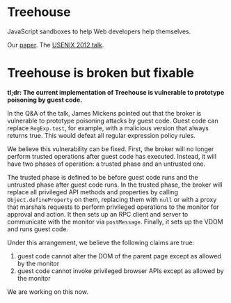 Treehouse
=========
JavaScript sandboxes to help Web developers help themselves.

Our [paper](https://www.usenix.org/system/files/conference/atc12/atc12-final159.pdf). The [USENIX 2012 talk](https://www.usenix.org/conference/usenixfederatedconferencesweek/treehouse-javascript-sandboxes-help-web-developers-help).

# Treehouse is broken but fixable

**tl;dr: The current implementation of Treehouse is vulnerable to prototype poisoning by guest code.**

In the Q&A of the talk, James Mickens pointed out that the broker is vulnerable to prototype poisoning attacks by guest code. Guest code can replace `RegExp.test`, for example, with a malicious version that always returns true. This would defeat all regular expression policy rules.

We believe this vulnerability can be fixed. First, the broker will no longer perform trusted operations after guest code has executed. Instead, it will have two phases of operation: a trusted phase and an untrusted one.

The trusted phase is defined to be before guest code runs and the untrusted phase after guest code runs. In the trusted phase, the broker will replace all privileged API methods and properties by calling `Object.defineProperty` on them, replacing them with `null` or with a proxy that marshals requests to perform privileged operations to the monitor for approval and action. It then sets up an RPC client and server to communicate with the monitor via `postMessage`. Finally, it sets up the VDOM and runs guest code.

Under this arrangement, we believe the following claims are true:

1. guest code cannot alter the DOM of the parent page except as allowed by the monitor
2. guest code cannot invoke privileged browser APIs except as allowed by the monitor

We are working on this now.

